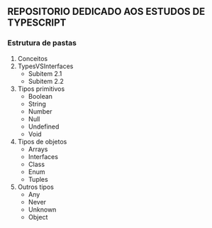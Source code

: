 ## REPOSITORIO DEDICADO AOS ESTUDOS DE TYPESCRIPT

### Estrutura de pastas

1. Conceitos 
2. TypesVSInterfaces
   - Subitem 2.1
   - Subitem 2.2
3. Tipos primitivos 
   - Boolean
   - String 
   - Number
   - Null
   - Undefined
   - Void
4. Tipos de objetos
   - Arrays
   - Interfaces
   - Class
   - Enum
   - Tuples
6. Outros tipos
   - Any
   - Never
   - Unknown
   - Object
